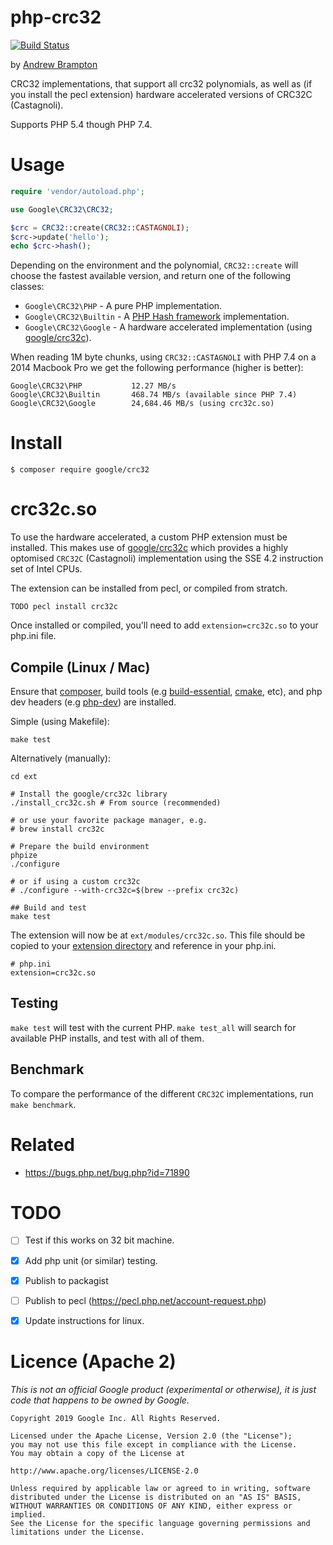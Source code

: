 # php-crc32

[![Build Status](https://travis-ci.org/google/php-crc32.svg?branch=master)](https://travis-ci.org/google/php-crc32)

by [Andrew Brampton](https://bramp.net)

CRC32 implementations, that support all crc32 polynomials, as well as (if you
install the pecl extension) hardware accelerated versions of CRC32C (Castagnoli).

Supports PHP 5.4 though PHP 7.4.

# Usage

```php
require 'vendor/autoload.php';

use Google\CRC32\CRC32;

$crc = CRC32::create(CRC32::CASTAGNOLI);
$crc->update('hello');
echo $crc->hash();
```

Depending on the environment and the polynomial, `CRC32::create` will choose
the fastest available version, and return one of the following classes:

* `Google\CRC32\PHP` - A pure PHP implementation.
* `Google\CRC32\Builtin` - A [PHP Hash framework](http://php.net/manual/en/book.hash.php) implementation.
* `Google\CRC32\Google` - A hardware accelerated implementation (using [google/crc32c](https://github.com/google/crc32c)).

When reading 1M byte chunks, using `CRC32::CASTAGNOLI` with PHP 7.4 on a 2014 Macbook Pro we get the following performance (higher is better):

```
Google\CRC32\PHP           12.27 MB/s
Google\CRC32\Builtin       468.74 MB/s (available since PHP 7.4)
Google\CRC32\Google        24,684.46 MB/s (using crc32c.so)
```

# Install

```shell
$ composer require google/crc32
```

# crc32c.so

To use the hardware accelerated, a custom PHP extension must be installed. This makes use of [google/crc32c](https://github.com/google/crc32c) which provides a highly optomised `CRC32C` (Castagnoli) implementation using the SSE 4.2 instruction set of Intel CPUs.

The extension can be installed from pecl, or compiled from stratch.

```shell
TODO pecl install crc32c
```

Once installed or compiled, you'll need to add `extension=crc32c.so` to your php.ini file.

## Compile (Linux / Mac)

Ensure that [composer](https://getcomposer.org), build tools (e.g [build-essential](https://packages.debian.org/sid/devel/build-essential), [cmake](https://packages.debian.org/sid/devel/cmake), etc), and php dev headers (e.g [php-dev](https://packages.debian.org/sid/php/php-dev)) are installed.

Simple (using Makefile):

```shell
make test
```

Alternatively (manually):

```shell
cd ext

# Install the google/crc32c library
./install_crc32c.sh # From source (recommended)

# or use your favorite package manager, e.g.
# brew install crc32c

# Prepare the build environment
phpize
./configure

# or if using a custom crc32c
# ./configure --with-crc32c=$(brew --prefix crc32c)

## Build and test
make test
```

The extension will now be at `ext/modules/crc32c.so`. This file should be copied to your [extension directory](https://php.net/extension-dir) and reference in your php.ini.

```
# php.ini
extension=crc32c.so
```

## Testing

`make test` will test with the current PHP. `make test_all` will search for available
PHP installs, and test with all of them.

## Benchmark

To compare the performance of the different `CRC32C` implementations, run `make benchmark`.

# Related

* https://bugs.php.net/bug.php?id=71890

# TODO

- [ ] Test if this works on 32 bit machine.
- [x] Add php unit (or similar) testing.
- [x] Publish to packagist
- [ ] Publish to pecl (https://pecl.php.net/account-request.php)
- [x] Update instructions for linux.


# Licence (Apache 2)

*This is not an official Google product (experimental or otherwise), it is just code that happens to be owned by Google.*

```
Copyright 2019 Google Inc. All Rights Reserved.

Licensed under the Apache License, Version 2.0 (the "License");
you may not use this file except in compliance with the License.
You may obtain a copy of the License at

http://www.apache.org/licenses/LICENSE-2.0

Unless required by applicable law or agreed to in writing, software
distributed under the License is distributed on an "AS IS" BASIS,
WITHOUT WARRANTIES OR CONDITIONS OF ANY KIND, either express or implied.
See the License for the specific language governing permissions and
limitations under the License.
```
